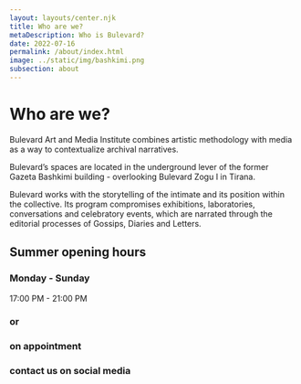 ```yaml
---
layout: layouts/center.njk
title: Who are we?
metaDescription: Who is Bulevard?
date: 2022-07-16
permalink: /about/index.html
image: ../static/img/bashkimi.png
subsection: about
---
```


# Who are we?

Bulevard Art and Media Institute combines artistic methodology with media as a way to contextualize archival narratives.

Bulevard’s spaces are located in the underground lever of the former Gazeta Bashkimi building -  overlooking Bulevard Zogu I in Tirana.

Bulevard works with the storytelling of the intimate and its position within the collective. Its program compromises exhibitions, laboratories, conversations and celebratory events, which are narrated through the editorial processes of Gossips, Diaries and Letters.

## Summer opening hours
### Monday - Sunday
17:00 PM - 21:00 PM
### or
### on appointment
### contact us on social media